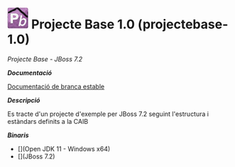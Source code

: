# ![Logo](https://github.com/GovernIB/maven/raw/binaris/projectebase/icon.png) Projecte Base 1.0 (projectebase-1.0)
*Projecte Base - JBoss 7.2*



***Documentació***

[Documentació de branca estable](./doc)


***Descripció***

Es tracte d'un projecte d'exemple per JBoss 7.2 seguint l'estructura i estàndars definits a la CAIB


***Binaris***
- [](Open JDK 11 - Windows x64)
- [](JBoss 7.2)
